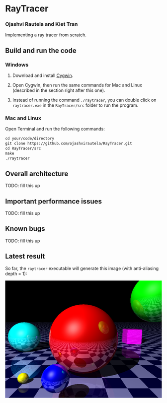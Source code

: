 # RayTracer

### Ojashvi Rautela and Kiet Tran

Implementing a ray tracer from scratch.

## Build and run the code

### Windows

1. Download and install [Cygwin](https://cygwin.com/install.html "Cygwin's Download Page"). 

2. Open Cygwin, then run the same commands for Mac and Linux (described in the section right after this one).

3. Instead of running the command `./raytracer`, you can double click on `raytracer.exe` in the `RayTracer/src` folder to run the program.

### Mac and Linux

Open Terminal and run the following commands: 

```
cd your/code/directory
git clone https://github.com/ojashvirautela/RayTracer.git
cd RayTracer/src
make
./raytracer
```

## Overall architecture

TODO: fill this up

## Important performance issues

TODO: fill this up

## Known bugs

TODO: fill this up

## Latest result

So far, the `raytracer` executable will generate this image (with anti-aliasing depth = 1):

<p align="center">
  <img src="./images/milestones/dec11/scene_aadepth_1.jpeg" alt="Most Recent Result Image"/>
</p>
